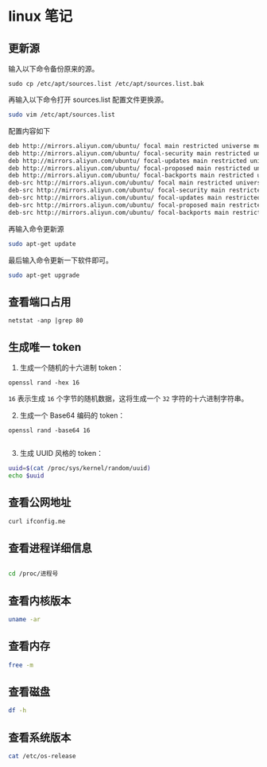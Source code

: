 # linux 笔记

## 更新源

输入以下命令备份原来的源。

```shell
sudo cp /etc/apt/sources.list /etc/apt/sources.list.bak
```

再输入以下命令打开 sources.list 配置文件更换源。

```bash
sudo vim /etc/apt/sources.list
```

配置内容如下

```bash
deb http://mirrors.aliyun.com/ubuntu/ focal main restricted universe multiverse
deb http://mirrors.aliyun.com/ubuntu/ focal-security main restricted universe multiverse
deb http://mirrors.aliyun.com/ubuntu/ focal-updates main restricted universe multiverse
deb http://mirrors.aliyun.com/ubuntu/ focal-proposed main restricted universe multiverse
deb http://mirrors.aliyun.com/ubuntu/ focal-backports main restricted universe multiverse
deb-src http://mirrors.aliyun.com/ubuntu/ focal main restricted universe multiverse
deb-src http://mirrors.aliyun.com/ubuntu/ focal-security main restricted universe multiverse
deb-src http://mirrors.aliyun.com/ubuntu/ focal-updates main restricted universe multiverse
deb-src http://mirrors.aliyun.com/ubuntu/ focal-proposed main restricted universe multiverse
deb-src http://mirrors.aliyun.com/ubuntu/ focal-backports main restricted universe multiverse
```

再输入命令更新源

```bash
sudo apt-get update
```

最后输入命令更新一下软件即可。

```bash
sudo apt-get upgrade
```

## 查看端口占用

`netstat -anp |grep 80`

## 生成唯一 token

1. 生成一个随机的十六进制 token：

```shell
openssl rand -hex 16

```

`16` 表示生成 `16` 个字节的随机数据，这将生成一个 `32` 字符的十六进制字符串。

2. 生成一个 Base64 编码的 token：

```shell
openssl rand -base64 16


```

3. 生成 UUID 风格的 token：

```bash
uuid=$(cat /proc/sys/kernel/random/uuid)
echo $uuid

```


## 查看公网地址

```bash
curl ifconfig.me
```


## 查看进程详细信息

```bash 

cd /proc/进程号
```


## 查看内核版本

```bash
uname -ar
```


## 查看内存

```bash
free -m
```


## 查看磁盘

```bash
df -h
```

## 查看系统版本

```bash
cat /etc/os-release 
```
